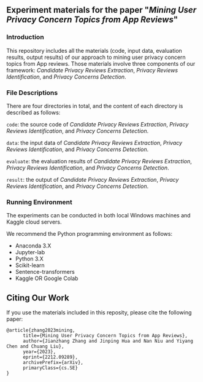 ## Experiment materials for the paper "*Mining User Privacy Concern Topics from App Reviews*"

### Introduction

This repository includes all the materials (code, input data, evaluation results, output results) of our approach to mining user privacy concern topics from App reviews. Those materials involve three components of our framework: *Candidate Privacy Reviews Extraction*, *Privacy Reviews Identification*, and *Privacy Concerns Detection*.

### File Descriptions

There are four directories in total, and the content of each directory is described as follows:

`code`: the source code of *Candidate Privacy Reviews Extraction*, *Privacy Reviews Identification*, and *Privacy Concerns Detection*.

`data`: the input data of *Candidate Privacy Reviews Extraction*, *Privacy Reviews Identification*, and *Privacy Concerns Detection*.

`evaluate`: the evaluation results of *Candidate Privacy Reviews Extraction*, *Privacy Reviews Identification*, and *Privacy Concerns Detection*.

`result`: the output of *Candidate Privacy Reviews Extraction*, *Privacy Reviews Identification*, and *Privacy Concerns Detection*.

### Running Environment

The experiments can be conducted in both local Windows machines and Kaggle cloud servers.

We recommend the Python programming environment as follows:

- Anaconda 3.X
- Jupyter-lab
- Python 3.X
- Scikit-learn
- Sentence-transformers
- Kaggle OR Google Colab


## Citing Our Work 

If you use the materials included in this reposity, please cite the following paper:

```
@article{zhang2023mining,
      title={Mining User Privacy Concern Topics from App Reviews}, 
      author={Jianzhang Zhang and Jinping Hua and Nan Niu and Yiyang Chen and Chuang Liu},
      year={2023},
      eprint={2212.09289},
      archivePrefix={arXiv},
      primaryClass={cs.SE}
}
```

